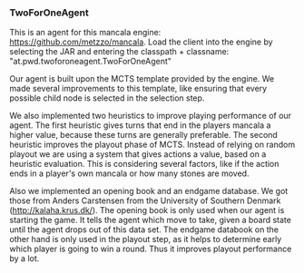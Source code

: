 ### TwoForOneAgent

This is an agent for this mancala engine: https://github.com/metzzo/mancala. Load the client into the engine by selecting the JAR and entering the classpath + classname: "at.pwd.twoforoneagent.TwoForOneAgent"

Our agent is built upon the MCTS template provided by the engine. We made several improvements to this template, like ensuring that every possible child node is 
selected in the selection step.

We also implemented two heuristics to improve playing performance of our agent. The first heuristic gives turns that end in the players mancala a higher value, because
these turns are generally preferable. The second heuristic improves the playout phase of MCTS. Instead of relying on random playout we are using a system that gives
actions a value, based on a heuristic evaluation. This is considering several factors, like if the action ends in a player's own mancala or how many stones are moved. 

Also we implemented an opening book and an endgame database. We got those from Anders Carstensen from the University of Southern Denmark (http://kalaha.krus.dk/). The opening
book is only used when our agent is starting the game. It tells the agent which move to take, given a board state until the agent drops out of this data set. The endgame databook
on the other hand is only used in the playout step, as it helps to determine early which player is going to win a round. Thus it improves playout performance by a lot.
